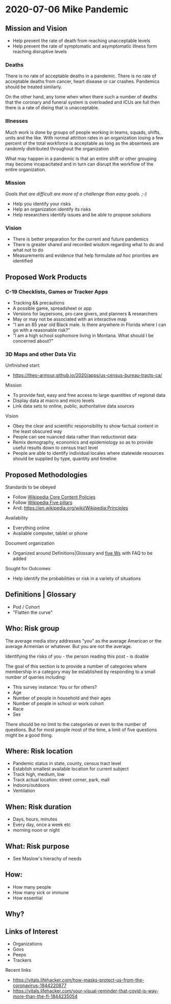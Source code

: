 # 2020-07-06 Mike Pandemic


## Mission and Vision


* Help prevent the rate of death from reaching unacceptable levels
* Help prevent the rate of symptomatic and asymptomatic illness form reaching disruptive levels

### Deaths

There is no rate of acceptable deaths in a pandemic. There is no rate of acceptable deaths from cancer, heart disease or car crashes. Pandemics should be treated similarly.

On the other hand, any tome when when there such a number of deaths that the coronary and funeral system is overloaded and ICUs are full then there is a rate of dieing that is unacceptable.

### Illnesses

Much work is done by groups oif people working in teams, squads, shifts, units and the like. With normal attrition rates in an organization losing a few percent of the total workforce is acceptable as long as the absentees are randomly distributed throughout the organization

What may happen in a pandemic is that an entire shift or other grouping may become incapacitated and in turn can disrupt the workflow of the entire organization.

### Mission

_Goals that are difficult are more of a challenge than easy goals. ;-)_

* Help you identify your risks
* Help an organization identify its risks
* Help researchers identify issues and be able to propose solutions 

### Vision

* There is better preparation for the current and future pandemics
* There is greater shared and recorded wisdom regarding what to do and what not to do
* Measurements and evidence that help formulate _ad hoc_ priorities are identified


## Proposed Work Products

### C-19 Checklists, Games or Tracker Apps

* Tracking && precautions
* A possible game, spreadsheet or app
* Versions for laypersons, pro care givers, and planners & researchers
* May or may not be associated with an interactive map
 * "I am an 85 year old Black male. Is there anywhere in Florida where I can go with a reasonable risk?"
 * "I am a high school sophomore living in Montana. What should I be concerned about?"

 
### 3D Maps and other Data Viz

Unfinished start:

* https://theo-armour.github.io/2020/apps/us-census-bureau-tracts-ca/

Mission

* To provide fast, easy and free access to large quantities of regional data
* Display data at macro and micro levels
* Link data sets to online, public, authoritative data sources 


Vision

* Obey the clear and scientific responsibility to show factual content in the least obscured way
* People can see nuanced data rather than reductionist data
* Remix demography, economics and epidemiology so as to provide useful results down to census tract level
* People are able to identify individual locales where statewide resources should be supplied by type, quantity and timeline


## Proposed Methodologies

Standards to be obeyed

* Follow [Wikipedia Core Content Policies]( https://en.wikipedia.org/wiki/Wikipedia:Core_content_policies )
* Follow [Wikipedia Five pillars]( https://en.wikipedia.org/wiki/Wikipedia:Five_pillars )
* And: https://en.wikipedia.org/wiki/Wikipedia:Principles

Availability
* Everything online
* Available computer, tablet or phone

Document organization

* Organized around Definitions|Glossary and [five Ws]( https://en.wikipedia.org/wiki/Five_Ws ) with FAQ to be added

Sought for Outcomes

* Help identify the probabilities or risk in a variety of situations





##  Definitions | Glossary

* Pod / Cohort
* "Flatten the curve"


## Who: Risk group

The average media story addresses "you" as the average American or the average Armenian or whatever. But you are not the average.

Identifying the risks of you - the person reading this post - is doable

The goal of this section is to provide a number of categories where membership in a category may be established by responding to a small number of queries including:

 * This survey instance: You or for others?
 * Age
 * Number of people in household and their ages
 * Number of people in school or work cohort
 * Race
 * Sex
 
 There should be no limit to the categories or even to the number of questions. But for most people most of the time, a limit of five questions might be a good thing.


## Where: Risk location

 * Pandemic status in state, county, census tract level
 * Establish smallest available location for current subject
 * Track high, medium, low
 * Track actual location: street corner, park, mall
 * Indoors/outdoors
 * Ventilation

## When: Risk duration
 * Days, hours, minutes
 * Every day, once a week etc
 * morning noon or night

## What: Risk purpose

 * See Maslow's hierachy of needs


## How:
 * How many people
 * How many sick or immune
 * How essential

## Why?


## Links of Interest

* Organizations
* Govs
* Peeps
* Trackers

Recent links

* https://vitals.lifehacker.com/how-masks-protect-us-from-the-coronavirus-1844220877
* https://vitals.lifehacker.com/your-visual-reminder-that-covid-is-way-more-than-the-fl-1844235054
